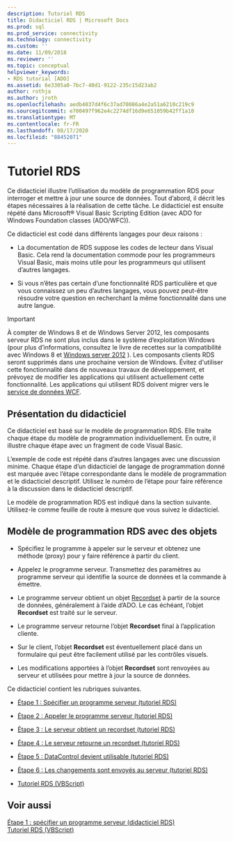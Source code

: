 ```yaml
---
description: Tutoriel RDS
title: Didacticiel RDS | Microsoft Docs
ms.prod: sql
ms.prod_service: connectivity
ms.technology: connectivity
ms.custom: ''
ms.date: 11/09/2018
ms.reviewer: ''
ms.topic: conceptual
helpviewer_keywords:
- RDS tutorial [ADO]
ms.assetid: 6e3305a0-7bc7-40d1-9122-235c15d23ab2
author: rothja
ms.author: jroth
ms.openlocfilehash: aedb4037d4f6c37ad70086a4e2a51a6210c219c9
ms.sourcegitcommit: e700497f962e4c2274df16d9e651059b42ff1a10
ms.translationtype: MT
ms.contentlocale: fr-FR
ms.lasthandoff: 08/17/2020
ms.locfileid: "88452071"
---
```

# <a name="rds-tutorial"></a>Tutoriel RDS
Ce didacticiel illustre l’utilisation du modèle de programmation RDS pour interroger et mettre à jour une source de données. Tout d’abord, il décrit les étapes nécessaires à la réalisation de cette tâche. Le didacticiel est ensuite répété dans Microsoft® Visual Basic Scripting Edition (avec ADO for Windows Foundation classes (ADO/WFC)).  
  
 Ce didacticiel est codé dans différents langages pour deux raisons :  
  
-   La documentation de RDS suppose les codes de lecteur dans Visual Basic. Cela rend la documentation commode pour les programmeurs Visual Basic, mais moins utile pour les programmeurs qui utilisent d’autres langages.  
  
-   Si vous n’êtes pas certain d’une fonctionnalité RDS particulière et que vous connaissez un peu d’autres langages, vous pouvez peut-être résoudre votre question en recherchant la même fonctionnalité dans une autre langue.  
  
> [!IMPORTANT]
>  À compter de Windows 8 et de Windows Server 2012, les composants serveur RDS ne sont plus inclus dans le système d’exploitation Windows (pour plus d’informations, consultez le livre de recettes sur la compatibilité avec Windows 8 et [Windows server 2012](https://www.microsoft.com/download/details.aspx?id=27416) ). Les composants clients RDS seront supprimés dans une prochaine version de Windows. Évitez d'utiliser cette fonctionnalité dans de nouveaux travaux de développement, et prévoyez de modifier les applications qui utilisent actuellement cette fonctionnalité. Les applications qui utilisent RDS doivent migrer vers le [service de données WCF](https://go.microsoft.com/fwlink/?LinkId=199565).  
  
## <a name="how-the-tutorial-is-presented"></a>Présentation du didacticiel  
 Ce didacticiel est basé sur le modèle de programmation RDS. Elle traite chaque étape du modèle de programmation individuellement. En outre, il illustre chaque étape avec un fragment de code Visual Basic.  
  
 L’exemple de code est répété dans d’autres langages avec une discussion minime. Chaque étape d’un didacticiel de langage de programmation donné est marquée avec l’étape correspondante dans le modèle de programmation et le didacticiel descriptif. Utilisez le numéro de l’étape pour faire référence à la discussion dans le didacticiel descriptif.  
  
 Le modèle de programmation RDS est indiqué dans la section suivante. Utilisez-le comme feuille de route à mesure que vous suivez le didacticiel.  
  
## <a name="rds-programming-model-with-objects"></a>Modèle de programmation RDS avec des objets  
  
-   Spécifiez le programme à appeler sur le serveur et obtenez une méthode (proxy) pour y faire référence à partir du client.  
  
-   Appelez le programme serveur. Transmettez des paramètres au programme serveur qui identifie la source de données et la commande à émettre.  
  
-   Le programme serveur obtient un objet [Recordset](../../../ado/reference/ado-api/recordset-object-ado.md) à partir de la source de données, généralement à l’aide d’ADO. Le cas échéant, l’objet **Recordset** est traité sur le serveur.  
  
-   Le programme serveur retourne l’objet **Recordset** final à l’application cliente.  
  
-   Sur le client, l’objet **Recordset** est éventuellement placé dans un formulaire qui peut être facilement utilisé par les contrôles visuels.  
  
-   Les modifications apportées à l’objet **Recordset** sont renvoyées au serveur et utilisées pour mettre à jour la source de données.  
  
 Ce didacticiel contient les rubriques suivantes.  
  
-   [Étape 1 : Spécifier un programme serveur (tutoriel RDS)](../../../ado/guide/remote-data-service/step-1-specify-a-server-program-rds-tutorial.md)  
  
-   [Étape 2 : Appeler le programme serveur (tutoriel RDS)](../../../ado/guide/remote-data-service/step-2-invoke-the-server-program-rds-tutorial.md)  
  
-   [Étape 3 : Le serveur obtient un recordset (tutoriel RDS)](../../../ado/guide/remote-data-service/step-3-server-obtains-a-recordset-rds-tutorial.md)  
  
-   [Étape 4 : Le serveur retourne un recordset (tutoriel RDS)](../../../ado/guide/remote-data-service/step-4-server-returns-the-recordset-rds-tutorial.md)  
  
-   [Étape 5 : DataControl devient utilisable (tutoriel RDS)](../../../ado/guide/remote-data-service/step-5-datacontrol-is-made-usable-rds-tutorial.md)  
  
-   [Étape 6 : Les changements sont envoyés au serveur (tutoriel RDS)](../../../ado/guide/remote-data-service/step-6-changes-are-sent-to-the-server-rds-tutorial.md)  
  
-   [Tutoriel RDS (VBScript)](../../../ado/guide/remote-data-service/rds-tutorial-vbscript.md)  
  
## <a name="see-also"></a>Voir aussi  
 [Étape 1 : spécifier un programme serveur (didacticiel RDS)](../../../ado/guide/remote-data-service/step-1-specify-a-server-program-rds-tutorial.md)   
 [Tutoriel RDS (VBScript)](../../../ado/guide/remote-data-service/rds-tutorial-vbscript.md)   
